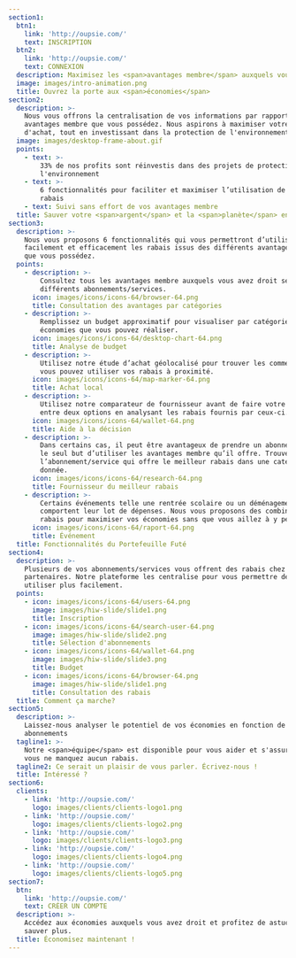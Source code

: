 ```yaml
---
section1:
  btn1:
    link: 'http://oupsie.com/'
    text: INSCRIPTION
  btn2:
    link: 'http://oupsie.com/'
    text: CONNEXION
  description: Maximisez les <span>avantages membre</span> auxquels vous avez droit
  image: images/intro-animation.png
  title: Ouvrez la porte aux <span>économies</span>
section2:
  description: >-
    Nous vous offrons la centralisation de vos informations par rapport aux
    avantages membre que vous possédez. Nous aspirons à maximiser votre pouvoir
    d'achat, tout en investissant dans la protection de l'environnement.
  image: images/desktop-frame-about.gif
  points:
    - text: >-
        33% de nos profits sont réinvestis dans des projets de protection de
        l'environnement 
    - text: >-
        6 fonctionnalités pour faciliter et maximiser l’utilisation de vos
        rabais
    - text: Suivi sans effort de vos avantages membre
  title: Sauver votre <span>argent</span> et la <span>planète</span> en même temps
section3:
  description: >-
    Nous vous proposons 6 fonctionnalités qui vous permettront d’utiliser plus
    facilement et efficacement les rabais issus des différents avantages membre
    que vous possédez.
  points:
    - description: >-
        Consultez tous les avantages membre auxquels vous avez droit selon vos
        différents abonnements/services.
      icon: images/icons/icons-64/browser-64.png
      title: Consultation des avantages par catégories
    - description: >-
        Remplissez un budget approximatif pour visualiser par catégories les
        économies que vous pouvez réaliser.
      icon: images/icons/icons-64/desktop-chart-64.png
      title: Analyse de budget
    - description: >-
        Utilisez notre étude d’achat géolocalisé pour trouver les commercants où
        vous pouvez utiliser vos rabais à proximité.
      icon: images/icons/icons-64/map-marker-64.png
      title: Achat local
    - description: >-
        Utilisez notre comparateur de fournisseur avant de faire votre choix
        entre deux options en analysant les rabais fournis par ceux-ci.
      icon: images/icons/icons-64/wallet-64.png
      title: Aide à la décision
    - description: >-
        Dans certains cas, il peut être avantageux de prendre un abonnement dans
        le seul but d’utiliser les avantages membre qu’il offre. Trouver
        l’abonnement/service qui offre le meilleur rabais dans une catégorie
        donnée.
      icon: images/icons/icons-64/research-64.png
      title: Fournisseur du meilleur rabais
    - description: >-
        Certains événements telle une rentrée scolaire ou un déménagement
        comportent leur lot de dépenses. Nous vous proposons des combinaisons de
        rabais pour maximiser vos économies sans que vous aillez à y penser.
      icon: images/icons/icons-64/raport-64.png
      title: Événement
  title: Fonctionnalités du Portefeuille Futé
section4:
  description: >-
    Plusieurs de vos abonnements/services vous offrent des rabais chez des
    partenaires. Notre plateforme les centralise pour vous permettre de les
    utiliser plus facilement.
  points:
    - icon: images/icons/icons-64/users-64.png
      image: images/hiw-slide/slide1.png
      title: Inscription
    - icon: images/icons/icons-64/search-user-64.png
      image: images/hiw-slide/slide2.png
      title: Sélection d'abonnements
    - icon: images/icons/icons-64/wallet-64.png
      image: images/hiw-slide/slide3.png
      title: Budget
    - icon: images/icons/icons-64/browser-64.png
      image: images/hiw-slide/slide1.png
      title: Consultation des rabais
  title: Comment ça marche?
section5:
  description: >-
    Laissez-nous analyser le potentiel de vos économies en fonction de vos
    abonnements
  tagline1: >-
    Notre <span>équipe</span> est disponible pour vous aider et s'assurer que
    vous ne manquez aucun rabais.
  tagline2: Ce serait un plaisir de vous parler. Écrivez-nous !
  title: Intéressé ?
section6:
  clients:
    - link: 'http://oupsie.com/'
      logo: images/clients/clients-logo1.png
    - link: 'http://oupsie.com/'
      logo: images/clients/clients-logo2.png
    - link: 'http://oupsie.com/'
      logo: images/clients/clients-logo3.png
    - link: 'http://oupsie.com/'
      logo: images/clients/clients-logo4.png
    - link: 'http://oupsie.com/'
      logo: images/clients/clients-logo5.png
section7:
  btn:
    link: 'http://oupsie.com/'
    text: CRÉER UN COMPTE
  description: >-
    Accédez aux économies auxquels vous avez droit et profitez de astuces pour
    sauver plus.
  title: Économisez maintenant !
---
```


